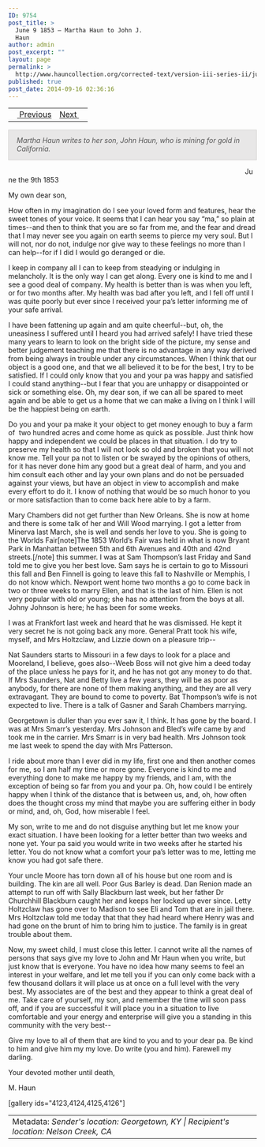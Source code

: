 ```yaml
---
ID: 9754
post_title: >
  June 9 1853 – Martha Haun to John J.
  Haun
author: admin
post_excerpt: ""
layout: page
permalink: >
  http://www.hauncollection.org/corrected-text/version-iii-series-ii/june-8-1853-martha-haun-to-john-j-haun/
published: true
post_date: 2014-09-16 02:36:16
---
```

<table style="width: 100%;">
<tbody>
<tr>
<td style="text-align: left;"><a title="May 24 1853" href="http://www.hauncollection.org/version-3/version-iii-series-ii/may-24-1853-martha-haun-to-james-haun/"><img src="https://lh3.googleusercontent.com/-EFJpxxNiPNw/VqgtWBCZrMI/AAAAAAAAAFU/WfY4lPFWWkg/s800-Ic42/Soeb-Plain-Arrows-8-10px.png" alt="" width="10" height="10" /> Previous</a></td>
<td style="text-align: right;"><a title="June 27 1853" href="http://www.hauncollection.org/version-3/version-iii-series-ii/june-27-1853-martha-haun-to-james-haun/">Next <img src="https://lh3.googleusercontent.com/-67k0cYlpXHw/VqgtWKz1MXI/AAAAAAAAAFU/k9PW_Piyurk/s800-Ic42/Soeb-Plain-Arrows-5-10px.png" alt="" width="10" height="10" /></a></td>
</tr>
</tbody>
</table>
<p style="padding: 12px 16px 14px 16px; color: #555555; background-color: #e8e7e7; border: #d2d0cf 1px solid;"><em>Martha Haun writes to her son, John Haun, who is mining for gold in California.
</em></p>
<span style="margin-left: 480px;">June the 9th 1853</span>

My own dear son,

How often in my imagination do I see your loved form and features, hear the sweet tones of your voice. It seems that I can hear you say “ma,” so plain at times--and then to think that you are so far from me, and the fear and dread that I may never see you again on earth seems to pierce my very soul. But I will not, nor do not, indulge nor give way to these feelings no more than I can help--for if I did I would go deranged or die.

I keep in company all I can to keep from steadying or indulging in melancholy. It is the only way I can get along. Every one is kind to me and I see a good deal of company. My health is better than is was when you left, or for two months after. My health was bad after you left, and I fell off until I  was quite poorly but ever since I received your pa’s letter informing me of your safe arrival.

I have been fattening up again and am quite cheerful--but, oh, the uneasiness I suffered until I heard you had arrived safely! I have tried these many years to learn to look on the bright side of the picture, my sense and better judgement teaching me that there is no advantage in any way derived from being always in trouble under any circumstances. When I think that our object is a good one, and that we all believed it to be for the best, I try to be satisfied. If I could only know that you and your pa was happy and satisfied I could stand anything--but I fear that you are unhappy or disappointed or sick or something else. Oh, my dear son, if we can all be spared to meet again and be able to get us a home that we can make a living on I think I will be the happiest being on earth.

Do you and your pa make it your object to get money enough to buy a farm of  two hundred acres and come home as quick as possible. Just think how happy and independent we could be places in that situation. I do try to preserve my health so that I will not look so old and broken that you will not know me. Tell your pa not to listen or be swayed by the opinions of others, for it has never done him any good but a great deal of
harm, and you and him consult each other and lay your own plans and do not be persuaded against your views, but have an object in view to accomplish and make every effort to do it. I know of nothing that would be so much honor to you or more satisfaction than to come back here able to by a farm.

Mary Chambers did not get further than New Orleans. She is now at home and there is some talk of her and Will Wood marrying. I got a letter from Minerva last March, she is well and sends her love to you. She is going to the Worlds Fair[note]The 1853 World’s Fair was held in what is now Bryant Park in Manhattan between 5th and 6th Avenues and 40th and 42nd streets.[/note] this summer. I was at Sam Thompson’s last Friday and Sand told me to give you her best love. Sam says he is certain to go to Missouri this fall and Ben Finnell is going to leave this fall to Nashville or Memphis, I do not know which. Newport went home two months a go to come back in two or three weeks to marry Ellen, and that is the last of him. Ellen is not very popular with old or young; she has no attention from the boys at all. Johny Johnson is here; he has been for some weeks.

I was at Frankfort last week and heard that he was dismissed. He kept it very secret he is not going back any more. General Pratt took his wife, myself, and Mrs Holtzclaw, and Lizzie down on a pleasure trip--

Nat Saunders starts to Missouri in a few days to look for a place and Mooreland, I believe, goes also--Weeb Boss will not give him a deed today of the place unless he pays for it, and he has not got any money to do that. If Mrs Saunders, Nat and Betty live a few years, they will be as poor as anybody, for there are none of them making anything, and they are all very extravagant. They are bound to come to poverty. Bat Thompson’s wife is not expected to live. There is a talk of Gasner and Sarah Chambers marrying.

Georgetown is duller than you ever saw it, I think. It has gone by the board. I was at Mrs Smarr’s yesterday. Mrs Johnson and Bled’s wife came by and took me in the carrier. Mrs Smarr is in very bad health. Mrs Johnson took me last week to spend the day with Mrs Patterson.

I ride about more than I ever did in my life, first one and then another comes for me, so I am half my time or more gone. Everyone is kind to me and everything done to make me happy by my friends, and I am, with the exception of being so far from you and your pa. Oh, how could I be entirely happy when I think of the distance that is between us, and, oh, how often does the thought cross my mind that maybe you are suffering either in body or mind, and, oh, God, how miserable I feel.

My son, write to me and do not disguise anything but let me know your exact situation. I have been looking for a letter better than two weeks and none yet. Your pa said you would write in two weeks after he started his letter. You do not know what a comfort your pa’s letter was to me, letting me know you had got safe there.

Your uncle Moore has torn down all of his house but one room and is building. The kin are all well. Poor Gus Barley is dead. Dan Renion made an attempt to run off with Sally Blackburn last week, but her father Dr Churchhill Blackburn caught her and keeps her locked up ever since. Letty Holtzclaw has gone over to Madison to see Eli and Tom that are in jail there. Mrs Holtzclaw told me today that that they had heard where Henry was and had gone on the brunt of him to bring him to justice. The family is in great trouble about them.

Now, my sweet child, I must close this letter. I cannot write all the names of persons that says give my love to John and Mr Haun when you write, but just know that is everyone. You have no idea how many seems to feel an interest in your welfare, and let me tell you if you can only come back with a few thousand dollars it will place us at once on a full level with the very best. My associates are of the best and they appear to think a great deal of me. Take care of yourself, my son, and remember the time will soon pass off, and if you are successful it will place you in a situation to live comfortable and your energy and enterprise will give you a standing in this community with the very best--

Give my love to all of them that are kind to you and to your dear pa. Be kind to him and give him my my love. Do write (you and him). Farewell my darling.

Your devoted mother until death,

M. Haun

[gallery ids="4123,4124,4125,4126"]
<table style="width: 100%;">
<tbody>
<tr>
<td>Metadata:<em> Sender's location: Georgetown, KY | Recipient's location: Nelson Creek, CA</em></td>
</tr>
</tbody>
</table>